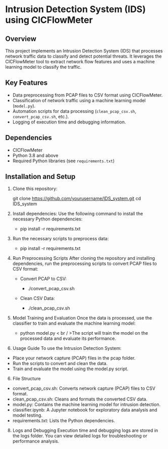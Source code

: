 # Intrusion Detection System (IDS) using CICFlowMeter

## Overview
This project implements an Intrusion Detection System (IDS) that processes network traffic data to classify and detect potential threats. It leverages the CICFlowMeter tool to extract network flow features and uses a machine learning model to classify the traffic.

## Key Features
- Data preprocessing from PCAP files to CSV format using CICFlowMeter.
- Classification of network traffic using a machine learning model (`model.py`).
- Automation scripts for data processing (`clean_pcap_csv.sh`, `convert_pcap_csv.sh`, etc.).
- Logging of execution time and debugging information.

## Dependencies
- CICFlowMeter
- Python 3.8 and above
- Required Python libraries (see `requirements.txt`)

## Installation and Setup
1. Clone this repository:

   git clone https://github.com/yourusername/IDS_system.git
   cd IDS_system   

2. Install dependencies:
   Use the following command to install the necessary Python dependencies:
     - pip install -r requirements.txt
   
3. Run the necessary scripts to preprocess data:
     - pip install -r requirements.txt

4. Run Preprocessing Scripts
After cloning the repository and installing dependencies, run the preprocessing scripts to convert PCAP files to CSV format:

    * Convert PCAP to CSV:
         - ./convert_pcap_csv.sh

    * Clean CSV Data:
         - ./clean_pcap_csv.sh

5. Model Training and Evaluation
  Once the data is processed, use the classifier to train and evaluate the machine learning model:

     - python model.py
  < br / >The script will train the model on the processed data and evaluate its performance.


6. Usage Guide
To use the Intrusion Detection System:
- Place your network capture (PCAP) files in the pcap folder.
- Run the scripts to convert and clean the data.
- Train and evaluate the model using the model.py script.

6. File Structure
* convert_pcap_csv.sh: Converts network capture (PCAP) files to CSV format.
* clean_pcap_csv.sh: Cleans and formats the converted CSV data.
* model.py: Contains the machine learning model for intrusion detection.
* classifier.ipynb: A Jupyter notebook for exploratory data analysis and model testing.
* requirements.txt: Lists the Python dependencies.

8. Logs and Debugging
Execution time and debugging logs are stored in the logs folder. You can view detailed logs for troubleshooting or performance analysis.

